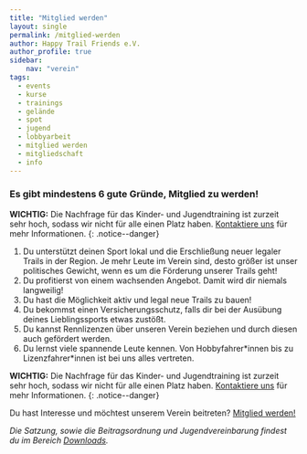 ```yaml
---
title: "Mitglied werden"
layout: single
permalink: /mitglied-werden
author: Happy Trail Friends e.V.
author_profile: true
sidebar:
    nav: "verein"
tags:
  - events
  - kurse
  - trainings
  - gelände
  - spot
  - jugend
  - lobbyarbeit
  - mitglied werden
  - mitgliedschaft
  - info
---
```


### Es gibt mindestens 6 gute Gründe, Mitglied zu werden!

**WICHTIG:** Die Nachfrage für das Kinder- und Jugendtraining ist zurzeit sehr hoch, sodass wir nicht für alle einen Platz haben. [Kontaktiere uns](/kontakt) für mehr Informationen.
{: .notice--danger}

1. Du unterstützt deinen Sport lokal und die Erschließung neuer legaler Trails in der Region. Je mehr Leute im Verein sind, desto größer ist unser politisches Gewicht, wenn es um die Förderung unserer Trails geht!
2. Du profitierst von einem wachsenden Angebot. Damit wird dir niemals langweilig!
3. Du hast die Möglichkeit aktiv und legal neue Trails zu bauen!
4. Du bekommst einen Versicherungsschutz, falls dir bei der Ausübung deines Lieblingssports etwas zustößt.
5. Du kannst Rennlizenzen über unseren Verein beziehen und durch diesen auch gefördert werden.
6. Du lernst viele spannende Leute kennen. Von Hobbyfahrer\*innen bis zu Lizenzfahrer\*innen ist bei uns alles vertreten.

**WICHTIG:** Die Nachfrage für das Kinder- und Jugendtraining ist zurzeit sehr hoch, sodass wir nicht für alle einen Platz haben. [Kontaktiere uns](/kontakt) für mehr Informationen.
{: .notice--danger}

Du hast Interesse und möchtest unserem Verein beitreten?
<a href="https://one.campai.com/f/yWd6b7wk_1Uy" class="btn btn--primary">Mitglied werden!</a>

*Die Satzung, sowie die Beitragsordnung und Jugendvereinbarung findest du im Bereich [Downloads](/downloads).*
